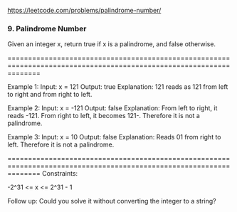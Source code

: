 https://leetcode.com/problems/palindrome-number/

### 9. Palindrome Number

Given an integer x, return true if x is a palindrome, and false otherwise.

====================================================================================================================

Example 1:
Input: x = 121
Output: true
Explanation: 121 reads as 121 from left to right and from right to left.

Example 2:
Input: x = -121
Output: false
Explanation: From left to right, it reads -121. From right to left, it becomes 121-. Therefore it is not a palindrome.

Example 3:
Input: x = 10
Output: false
Explanation: Reads 01 from right to left. Therefore it is not a palindrome.

====================================================================================================================
Constraints:

-2^31 <= x <= 2^31 - 1
 
Follow up: Could you solve it without converting the integer to a string?